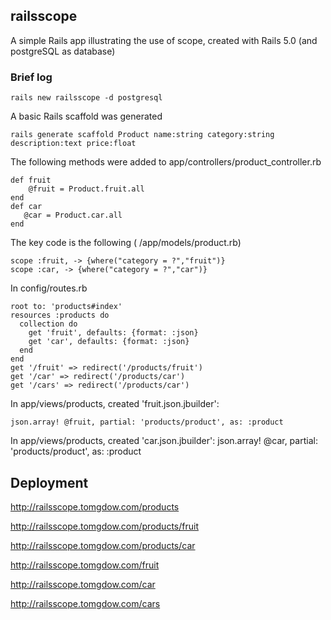 ## railsscope

A simple Rails app illustrating the use of scope, created with Rails 5.0 (and postgreSQL as database)

### Brief log

    rails new railsscope -d postgresql

 A basic Rails scaffold was generated

    rails generate scaffold Product name:string category:string description:text price:float
The following methods were added to app/controllers/product_controller.rb

    def fruit
        @fruit = Product.fruit.all
    end 
    def car 
       @car = Product.car.all
    end

The key code is the following ( /app/models/product.rb)

    scope :fruit, -> {where("category = ?","fruit")}
    scope :car, -> {where("category = ?","car")}
In config/routes.rb

    root to: 'products#index'
    resources :products do
      collection do
        get 'fruit', defaults: {format: :json}
        get 'car', defaults: {format: :json}
      end 
    end 
    get '/fruit' => redirect('/products/fruit')
    get '/car' => redirect('/products/car')
    get '/cars' => redirect('/products/car')

In app/views/products, created 'fruit.json.jbuilder':

    json.array! @fruit, partial: 'products/product', as: :product  

In app/views/products, created 'car.json.jbuilder':
    json.array! @car, partial: 'products/product', as: :product 

## Deployment

http://railsscope.tomgdow.com/products

http://railsscope.tomgdow.com/products/fruit

http://railsscope.tomgdow.com/products/car

http://railsscope.tomgdow.com/fruit

http://railsscope.tomgdow.com/car

http://railsscope.tomgdow.com/cars

